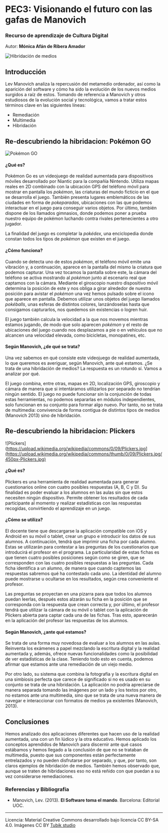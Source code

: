 # PEC3: Visionando el futuro con las gafas de Manovich 

### Recurso de aprendizaje de Cultura Digital 


Autor: **Mónica Afán de Ribera Amador**

![Hibridación de medios](https://upload.wikimedia.org/wikipedia/commons/thumb/3/3b/Smartphone-1184865_960_720.png/617px-Smartphone-1184865_960_720.png)

## Introducción
Lev Manovich analiza la repercusión del metamedio ordenador, así como la aparición del software y cómo ha sido la evolución de los nuevos medios surgidos a raíz de estos.
Tomando de referencia a Manovich y otros estudiosos de la evolución social y tecnológica, vamos a tratar estos términos clave en las siguientes líneas: 
-	Remediación
-	Multimedia
-	Hibridación

## Re-descubriendo la hibridacion: Pokémon GO
![Pokémon GO](https://upload.wikimedia.org/wikipedia/commons/3/36/App-augmented-reality-game-gps-163042.jpg)

#### ¿Qué es?
Pokémon Go es un videojuego de realidad aumentada para dispositivos móviles desarrollado por Niantic para la compañía Nintendo. Utiliza mapas reales en 2D combinado con la ubicación GPS del teléfono móvil para mostrar en pantalla los *pokémon*, las criaturas del mundo ficticio en el que se desarrolla el juego. También presenta lugares emblemáticos de las ciudades en forma de *pokeparadas*, ubicaciones con las que podemos interactuar en el juego para conseguir varios objetos. Por último, también dispone de los llamados gimnasios, donde podemos poner a prueba nuestro equipo de pokémon luchando contra rivales pertenecientes a otro jugador.

La finalidad del juego es completar la *pokédex*, una enciclopedia donde constan todos los tipos de *pokémon* que existen en el juego.
#### ¿Cómo funciona?
Cuando se detecta uno de estos *pokémon*, el teléfono móvil emite una vibración y, a continuación, aparece en la pantalla del mismo la criatura que podemos capturar. Una vez tocamos la pantalla sobre este, la cámara del teléfono se activa mostrando al *pokémon* junto al escenario real que captamos con la cámara. Mediante el giroscopio nuestro dispositivo móvil determina la posición de este y nos obliga a girar alrededor de nuestra posición para avistar el *pokémon* una vez hemos pulsado sobre el icono que aparece en pantalla. Debemos utilizar unos objetos del juego llamados *pokéballs*, unas esferas de distintos colores, lanzándoselas hasta que consigamos capturarlos, nos quedemos sin existencias o logren huir.

El juego también calcula la velocidad a la que nos movemos mientras estamos jugando, de modo que solo aparecen *pokémon* y el resto de ubicaciones del juego cuando nos desplazamos a pie o en vehículos que no alcancen una velocidad elevada, como bicicletas, monopatines, etc.

#### Según Manovich, ¿de qué se trata?
Una vez sabemos en qué consiste este videojuego de realidad aumentada, lo que queremos es averiguar, según Manovich, ante qué estamos. ¿Se trata de una hibridación de medios? La respuesta es un rotundo sí. Vamos a analizar por qué.

El juego combina, entre otras, mapas en 2D, localización GPS, giroscopio y cámara de manera que si intentáramos utilizarlos por separado no tendrían ningún sentido. El juego no puede funcionar sin la conjunción de todas estas herramientas, no podemos separarlas en módulos independientes, solo funcionan en su conjunto para formar algo nuevo. Por tanto, no se trata de multimedia: convivencia de forma contigua de distintos tipos de medios (Manovich 2013) sino de hibridación.

## Re-descubriendo la hibridacion: Plickers
![Plickers](https://upload.wikimedia.org/wikipedia/commons/0/09/Plickers.jpg](https://upload.wikimedia.org/wikipedia/commons/thumb/0/09/Plickers.jpg/450px-Plickers.jpg)

#### ¿Qué es?
Plickers es una herramienta de realidad aumentada para generar cuestionarios online con cuatro posibles respuestas (A, B, C y D). Su finalidad es poder evaluar a los alumnos en las aulas sin que estos necesiten ningún dispositivo. Permite obtener los resultados de cada participante al momento y realizar estadísticas con las respuestas recogidas, convirtiendo el aprendizaje en un juego.

#### ¿Cómo se utiliza?
El docente tiene que descargarse la aplicación compatible con iOS y Android en su móvil o tablet, crear un grupo e introducir los datos de sus alumnos. A continuación, tendrá que imprimir una ficha por cada alumno. Estas se utilizarán para contestar a las preguntas de los cuestionarios que introducirá el profesor en el programa. La particularidad de estas fichas es que tienen cuatro posibles posiciones según como se giren, que se corresponden con las cuatro posibles respuestas a las preguntas. Cada ficha identifica a un alumno, de manera que cuando captemos las respuestas sabremos qué ha contestado cada uno. La identidad del alumno puede mostrarse u ocultarse en los resultados, según crea conveniente el profesor.

Las preguntas se proyectan en una pizarra para que todos los alumnos puedan leerlas, después estos alzarán su ficha en la posición que se corresponda con la respuesta que crean correcta y, por último, el profesor tendrá que utilizar la cámara de su móvil o tablet con la aplicación de Plickers abierta para captar cada una de las fichas. Tras esto, aparecerán en la aplicación del profesor las respuestas de los alumnos.

#### Según Manovich, ¿ante qué estamos?
Se trata de una forma muy novedosa de evaluar a los alumnos en las aulas. Reinventa los exámenes a papel mezclando la escritura digital y la realidad aumentada y, además, ofrece nuevas funcionalidades como la posibilidad de ver estadísticas de la clase. Teniendo todo esto en cuenta, podemos afirmar que estamos ante una remediación de un viejo medio.

Por otro lado, su sistema que combina la fotografía y la escritura digital en una simbiosis perfecta que carece de significado si no es usado en su conjunto se trata de una hibridación. La aplicación no podría apreciarse de manera separada tomando las imágenes por un lado y los textos por otro, no estamos ante una multimedia, sino que se trata de una nueva manera de navegar e interaccionar con formatos de medios ya existentes (Manovich, 2013).

## Conclusiones
Hemos analizado dos aplicaciones diferentes que hacen uso de la realidad aumentada, una con un fin lúdico y la otra educativo. Hemos aplicado los conceptos aprendidos de Manovich para discernir ante qué casos estábamos y hemos llegado a la conclusión de que no se trataban de multimedia, puesto que sus componentes están perfectamente entrelazados y no pueden disfrutarse por separado, y que, por tanto, son claros ejemplos de hibridación de medios.
También hemos observado que, aunque se traten de hibridaciones eso no está reñido con que puedan a su vez considerarse remediaciones.

### Referencias y Bibliografía

* Manovich, Lev. (2013). **El Software toma el mando**. Barcelona: Editorial UOC. 


----

Licencia: Material Creative Commons desarrollado bajo licencia CC BY-SA 4.0. Imágenes CC BY [Tubik studio](https://blog.tubikstudio.com/how-to-create-original-flat-illustrations-designers-tips/) 
